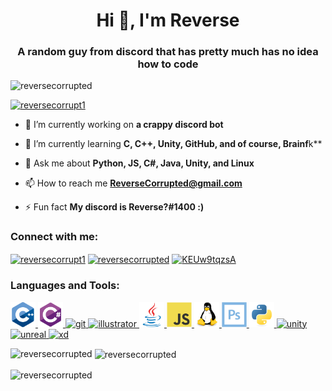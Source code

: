 <h1 align="center">Hi 👋, I'm Reverse</h1>
<h3 align="center">A random guy from discord that has pretty much has no idea how to code</h3>

<p align="left"> <img src="https://komarev.com/ghpvc/?username=reversecorrupted&label=Profile%20views&color=0e75b6&style=flat" alt="reversecorrupted" /> </p>

<p align="left"> <a href="https://twitter.com/reversecorrupt1" target="blank"><img src="https://img.shields.io/twitter/follow/reversecorrupt1?logo=twitter&style=for-the-badge" alt="reversecorrupt1" /></a> </p>

- 🔭 I’m currently working on **a crappy discord bot**

- 🌱 I’m currently learning **C, C++, Unity, GitHub, and of course, Brainf**k**

- 💬 Ask me about **Python, JS, C#, Java, Unity, and Linux**

- 📫 How to reach me **ReverseCorrupted@gmail.com**

- ⚡ Fun fact **My discord is Reverse?#1400 :)**

<h3 align="left">Connect with me:</h3>
<p align="left">
<a href="https://twitter.com/reversecorrupt1" target="blank"><img align="center" src="https://raw.githubusercontent.com/rahuldkjain/github-profile-readme-generator/master/src/images/icons/Social/twitter.svg" alt="reversecorrupt1" height="30" width="40" /></a>
<a href="https://instagram.com/reversecorrupted" target="blank"><img align="center" src="https://raw.githubusercontent.com/rahuldkjain/github-profile-readme-generator/master/src/images/icons/Social/instagram.svg" alt="reversecorrupted" height="30" width="40" /></a>
<a href="https://discord.gg/KEUw9tqzsA" target="blank"><img align="center" src="https://raw.githubusercontent.com/rahuldkjain/github-profile-readme-generator/master/src/images/icons/Social/discord.svg" alt="KEUw9tqzsA" height="30" width="40" /></a>
</p>

<h3 align="left">Languages and Tools:</h3>
<p align="left"> <a href="https://www.w3schools.com/cpp/" target="_blank" rel="noreferrer"> <img src="https://raw.githubusercontent.com/devicons/devicon/master/icons/cplusplus/cplusplus-original.svg" alt="cplusplus" width="40" height="40"/> </a> <a href="https://www.w3schools.com/cs/" target="_blank" rel="noreferrer"> <img src="https://raw.githubusercontent.com/devicons/devicon/master/icons/csharp/csharp-original.svg" alt="csharp" width="40" height="40"/> </a> <a href="https://git-scm.com/" target="_blank" rel="noreferrer"> <img src="https://www.vectorlogo.zone/logos/git-scm/git-scm-icon.svg" alt="git" width="40" height="40"/> </a> <a href="https://www.adobe.com/in/products/illustrator.html" target="_blank" rel="noreferrer"> <img src="https://www.vectorlogo.zone/logos/adobe_illustrator/adobe_illustrator-icon.svg" alt="illustrator" width="40" height="40"/> </a> <a href="https://www.java.com" target="_blank" rel="noreferrer"> <img src="https://raw.githubusercontent.com/devicons/devicon/master/icons/java/java-original.svg" alt="java" width="40" height="40"/> </a> <a href="https://developer.mozilla.org/en-US/docs/Web/JavaScript" target="_blank" rel="noreferrer"> <img src="https://raw.githubusercontent.com/devicons/devicon/master/icons/javascript/javascript-original.svg" alt="javascript" width="40" height="40"/> </a> <a href="https://www.linux.org/" target="_blank" rel="noreferrer"> <img src="https://raw.githubusercontent.com/devicons/devicon/master/icons/linux/linux-original.svg" alt="linux" width="40" height="40"/> </a> <a href="https://www.photoshop.com/en" target="_blank" rel="noreferrer"> <img src="https://raw.githubusercontent.com/devicons/devicon/master/icons/photoshop/photoshop-line.svg" alt="photoshop" width="40" height="40"/> </a> <a href="https://www.python.org" target="_blank" rel="noreferrer"> <img src="https://raw.githubusercontent.com/devicons/devicon/master/icons/python/python-original.svg" alt="python" width="40" height="40"/> </a> <a href="https://unity.com/" target="_blank" rel="noreferrer"> <img src="https://www.vectorlogo.zone/logos/unity3d/unity3d-icon.svg" alt="unity" width="40" height="40"/> </a> <a href="https://unrealengine.com/" target="_blank" rel="noreferrer"> <img src="https://raw.githubusercontent.com/kenangundogan/fontisto/036b7eca71aab1bef8e6a0518f7329f13ed62f6b/icons/svg/brand/unreal-engine.svg" alt="unreal" width="40" height="40"/> </a> <a href="https://www.adobe.com/products/xd.html" target="_blank" rel="noreferrer"> <img src="https://cdn.worldvectorlogo.com/logos/adobe-xd.svg" alt="xd" width="40" height="40"/> </a> </p>

<p><img align="left" src="https://github-readme-stats.vercel.app/api/top-langs?username=reversecorrupted&show_icons=true&locale=en&layout=compact" alt="reversecorrupted" /></p>

<p>&nbsp;<img align="center" src="https://github-readme-stats.vercel.app/api?username=reversecorrupted&show_icons=true&locale=en" alt="reversecorrupted" /></p>

<p><img align="center" src="https://github-readme-streak-stats.herokuapp.com/?user=reversecorrupted&" alt="reversecorrupted" /></p>
